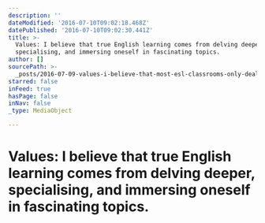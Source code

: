 ```yaml
---
description: ''
dateModified: '2016-07-10T09:02:18.468Z'
datePublished: '2016-07-10T09:02:30.441Z'
title: >-
  Values: I believe that true English learning comes from delving deeper,
  specialising, and immersing oneself in fascinating topics.
author: []
sourcePath: >-
  _posts/2016-07-09-values-i-believe-that-most-esl-classrooms-only-deal-with-th.md
starred: false
inFeed: true
hasPage: false
inNav: false
_type: MediaObject

---
```

# **Values:** I believe that true English learning comes from delving deeper, specialising, and immersing oneself in fascinating topics.